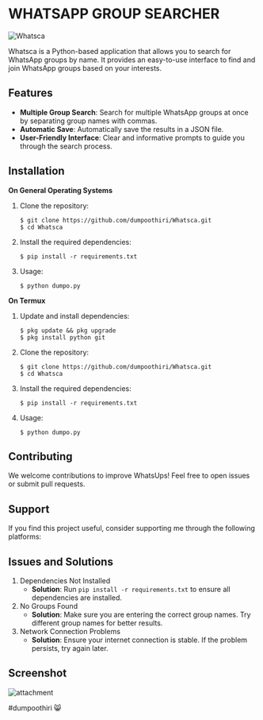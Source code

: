 # WHATSAPP GROUP SEARCHER

![Whatsca](https://i.ibb.co/xYgycnF/Picsart-24-11-13-14-58-29-599.jpg)

Whatsca is a Python-based application that allows you to search for WhatsApp groups by name. It provides an easy-to-use interface to find and join WhatsApp groups based on your interests.

## Features
- **Multiple Group Search**: Search for multiple WhatsApp groups at once by separating group names with commas.
- **Automatic Save**: Automatically save the results in a JSON file.
- **User-Friendly Interface**: Clear and informative prompts to guide you through the search process.

## Installation

**On General Operating Systems**
1. Clone the repository:
    ```
    $ git clone https://github.com/dumpoothiri/Whatsca.git
    $ cd Whatsca
    ```
2. Install the required dependencies:
    ```
    $ pip install -r requirements.txt
    ```
3. Usage:
   ```
   $ python dumpo.py
   ```

**On Termux**
1. Update and install dependencies:
    ```
    $ pkg update && pkg upgrade
    $ pkg install python git
    ```
2. Clone the repository:
    ```
    $ git clone https://github.com/dumpoothiri/Whatsca.git
    $ cd Whatsca
    ```
3. Install the required dependencies:
    ```
    $ pip install -r requirements.txt
    ```
4. Usage:
   ```
   $ python dumpo.py
   ```

## Contributing
We welcome contributions to improve WhatsUps! Feel free to open issues or submit pull requests.

## Support
If you find this project useful, consider supporting me through the following platforms:


## Issues and Solutions
1. Dependencies Not Installed
    - **Solution**: Run `pip install -r requirements.txt` to ensure all dependencies are installed.
2. No Groups Found
    - **Solution**: Make sure you are entering the correct group names. Try different group names for better results.
3. Network Connection Problems
    - **Solution**: Ensure your internet connection is stable. If the problem persists, try again later.

## Screenshot
![attachment](https://i.ibb.co/wMgrk4M/IMG-20241113-150914.jpg)

#dumpoothiri 😸
